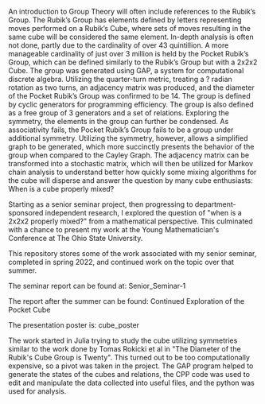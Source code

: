 An introduction to Group Theory will often include references to the Rubik’s Group. The Rubik’s Group has elements defined by letters representing moves performed on a Rubik’s Cube, where sets of moves resulting in the same cube will be considered the same element. In-depth analysis is often not done, partly due to the cardinality of over 43 quintillion. A more manageable cardinality of just over 3 million is held by the Pocket Rubik’s Group, which can be defined similarly to the Rubik’s Group but with a 2x2x2 Cube. The group was generated using GAP, a system for computational discrete algebra. Utilizing the quarter-turn metric, treating a ? radian rotation as two turns, an adjacency matrix was produced, and the diameter of the Pocket Rubik’s Group was confirmed to be 14. The group is defined by cyclic generators for programming efficiency. The group is also defined as a free group of 3 generators and a set of relations. Exploring the symmetry, the elements in the group can further be condensed. As associativity fails, the Pocket Rubik’s Group fails to be a group under additional symmetry. Utilizing the symmetry, however, allows a simplified graph to be generated, which more succinctly presents the behavior of the group when compared to the Cayley Graph. The adjacency matrix can be transformed into a stochastic matrix, which will then be utilized for Markov chain analysis to understand better how quickly some mixing algorithms for the cube will disperse and answer the question by many cube enthusiasts: When is a cube properly mixed?

Starting as a senior seminar project, then progressing to department-sponsored independent research, I explored the question of "when is a 2x2x2 properly mixed?" from a mathematical perspective. This culminated with a chance to present my work at the Young Mathematician's Conference at The Ohio State University.

This repository stores some of the work associated with my senior seminar, completed in spring 2022, and continued work on the topic over that summer.  

The seminar report can be found at:  Senior_Seminar-1

The report after the summer can be found: Continued Exploration of the Pocket Cube

The presentation poster is:  cube_poster


The work started in Julia trying to study the cube utilizing symmetries similar to the work done by Tomas Rokicki et al in "The Diameter of the Rubik's Cube Group is Twenty".  This turned out to be too computationally expensive, so a pivot was taken in the project.  The GAP program helped to generate the states of the cubes and relations, the CPP code was used to edit and manipulate the data collected into useful files, and the python was used for analysis. 
